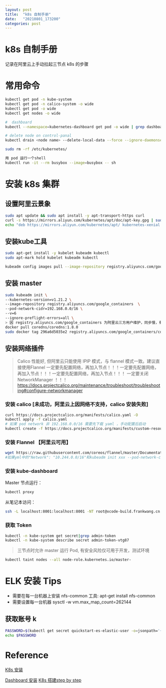 ```yaml
---
layout: post
title:  "k8s 自制手册"
date:   "20210801_173200"
categories: post
---
```

k8s 自制手册
=====
记录在阿里云上手动拉起三节点 k8s 的步骤


# 常用命令
```bash
kubectl get pod -n kube-system
kubectl get pod -n calico-system -o wide
kubectl get pod -o wide
kubectl get nodes -o wide

#  dashboard
kubectl --namespace=kubernetes-dashboard get pod -o wide | grep dashboard

# delete node on control-panal
kubectl drain <node name> --delete-local-data --force --ignore-daemonsets

sudo rm -rf /etc/kubernetes/

用 pod 运行一个shell
kubectl run -it --rm busybox --image=busybox -- sh
```

# 安装 k8s 集群 

## 设置阿里云景象
```bash
sudo apt update && sudo apt install -y apt-transport-https curl
curl -s https://mirrors.aliyun.com/kubernetes/apt/doc/apt-key.gpg | sudo apt-key add -
echo "deb https://mirrors.aliyun.com/kubernetes/apt/ kubernetes-xenial main" >>/etc/apt/sources.list.d/kubernetes.list
```

## 安装kube工具 
```bash
sudo apt-get install -y kubelet kubeadm kubectl
sudo apt-mark hold kubelet kubeadm kubectl

kubeadm config images pull --image-repository registry.aliyuncs.com/google_containers
```

## 安装 master 
```bash
sudo kubeadm init \
--kubernetes-version=v1.21.2 \
--image-repository registry.aliyuncs.com/google_containers  \
--pod-network-cidr=192.168.0.0/16 \
--v=6
--ignore-preflight-errors=all \
> 因 registry.aliyuncs.com/google_containers 为阿里云三方用户维护，同步慢，有时无法获得对应版本，需要从docker hub 拉取，并重新 tag.
docker pull coredns/coredns:1.8.0
sudo docker tag 296a6d5035e2 registry.aliyuncs.com/google_containers/coredns:v1.8.0
```

## 安装网络插件 
> Calico 性能好, 但阿里云只能使用 IPIP 模式，与 flannel 模式一致。建议直接使用Flannel 
> 一定要先配置网络，再加入节点！！！一定要先配置网络，再加入节点！！！一定要先配置网络，再加入节点！！！
> 一定要关闭 NetworkManager ！！！https://docs.projectcalico.org/maintenance/troubleshoot/troubleshooting#configure-networkmanager

### 安装 calico [未成功，阿里云上因网络不支持，calico 安装失败]
```bash
curl https://docs.projectcalico.org/manifests/calico.yaml -O
kubectl apply -f calico.yaml
# 如果 pod network 非 192.168.0.0/16 需要先下载 yaml ，手动配置后启动
kubectl create -f https://docs.projectcalico.org/manifests/custom-resources.yaml
```


### 安装 Flannel 【阿里云可用】
```bash
wget https://raw.githubusercontent.com/coreos/flannel/master/Documentation/kube-flannel.yml
#如果yml中的"Network": "10.244.0.0/16"和kubeadm init xxx --pod-network-cidr不一样，就需要修改成一样的。不然可能会使得Node间Cluster IP不通。
```

### 安装 kube-dashboard
Master 节点运行：
```bash
kubectl proxy 
```

从笔记本访问：
```bash
ssh -L localhost:8001:localhost:8001 -NT root@xcode-build.frankwang.cn -i ~/.ssh/xcode-build-env@aliyun
```

### 获取 Token
```bash
kubectl -n kube-system get secret|grep admin-token
kubectl -n kube-system describe secret admin-token-vtg87
```

> 三节点时允许 master 运行 Pod, 有安全风险仅可用于开发，测试环境
```bash
kubectl taint nodes --all node-role.kubernetes.io/master-
```

# ELK 安装 Tips
- 需要在每一台机器上安装 nfs-common 工具: apt-get install nfs-common
- 需要设置每一台机器 sysctl -w vm.max_map_count=262144 

## 获取账号  k
```bash
PASSWORD=$(kubectl get secret quickstart-es-elastic-user -o=jsonpath='{.data.elastic}' | base64 --decode)
echo $PASSWORD
```

# Reference
[K8s 安装](https://www.cnblogs.com/xiao987334176/p/11317844.html)

[Dashboard 安装](https://segmentfault.com/a/1190000023130407)
[K8s 搭建step by step](https://www.toutiao.com/c/user/token/MS4wLjABAAAA0YFomuMNm87NNysXeUsQdI0Tt3gOgz8WG_0B3MzxsmI/?is_new_connect=0&is_new_user=0&tab=article)

